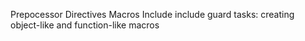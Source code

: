 Prepocessor Directives
Macros
Include
include guard
tasks:
creating object-like and function-like macros

